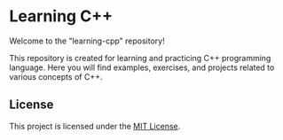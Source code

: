 # Learning C++

Welcome to the "learning-cpp" repository!

This repository is created for learning and practicing C++ programming language. Here you will find examples, exercises, and projects related to various concepts of C++.
## License

This project is licensed under the [MIT License](LICENSE).
 
